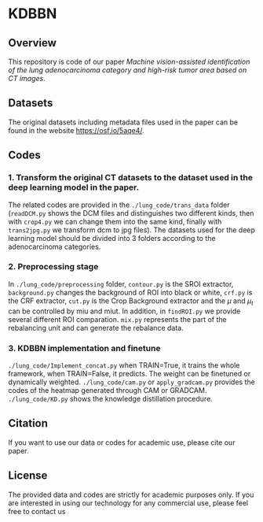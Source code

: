 # KDBBN
## Overview
This repository is code of our paper *Machine vision-assisted identification of the lung adenocarcinoma category and high-risk tumor area based on CT images*.

## Datasets
The original datasets including metadata files used in the paper can be found in the website https://osf.io/5aqe4/.

## Codes

### 1. Transform the original CT datasets to the dataset used in the deep learning model in the paper.
The related codes are provided in the `./lung_code/trans_data` folder (`readDCM.py` shows the DCM files and distinguishes two different kinds, then with `crop4.py` we can change them into the same kind, finally with `trans2jpg.py` we transform dcm to jpg files). The datasets used for the deep learning model should be divided into 3 folders according to the adenocarcinoma categories.

### 2. Preprocessing stage
In `./lung_code/preprocessing` folder, `contour.py` is the SROI extractor, `background.py` changes the background of ROI into black or white, `crf.py` is the CRF extractor, `cut.py` is the Crop Background extractor and the $\mu$ and $\mu_t$ can be controlled by miu and miut. In addition, in `findROI.py` we provide several different ROI comparation. `mix.py` represents the part of the rebalancing unit and can generate the rebalance data.

### 3. KDBBN implementation and finetune
`./lung_code/Implement_concat.py` when TRAIN=True, it trains the whole framework, when TRAIN=False, it predicts. The weight can be finetuned or dynamically weighted. `./lung_code/cam.py` or `apply_gradcam.py` provides the codes of the heatmap generated through CAM or GRADCAM. `./lung_code/KD.py` shows the knowledge distillation procedure.

## Citation
If you want to use our data or codes for academic use, please cite our paper.

## License
The provided data and codes are strictly for academic purposes only. If you are interested in using our technology for any commercial use, please feel free to contact us

